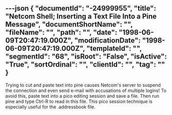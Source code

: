 ---json
{
  "documentId": "-24999955",
  "title": "Netcom Shell; Inserting a Text File Into a Pine Message",
  "documentShortName": "",
  "fileName": "",
  "path": "",
  "date": "1998-06-09T20:47:19.000Z",
  "modificationDate": "1998-06-09T20:47:19.000Z",
  "templateId": "",
  "segmentId": "68",
  "isRoot": "False",
  "isActive": "True",
  "sortOrdinal": "",
  "clientId": "",
  "tag": ""
}
---

Trying to cut and paste text into pine causes Netcom's server to suspend the connection and even send e-mail with accusations of multiple logins! To avoid this, paste text into a pico editing session and save a file. Then run pine and type Ctrl-R to read in this file. This pico session technique is especially useful for the .addressbook file.

